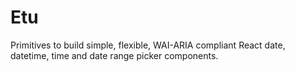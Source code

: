 # Etu
Primitives to build simple, flexible, WAI-ARIA compliant React date, datetime, time and date range picker components.
